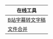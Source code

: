 
| 在线工具 | 
|----------|
| <a href="../html/bass.html">B站字幕转文字稿</a>  |
| <a href="../html/merge.html">文件合并</a>  |

